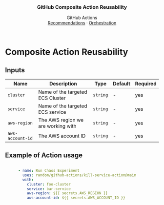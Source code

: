 <br />
<div id="readme-top" align="center">

  <h3 align="center">GitHub Composite Action Reusability</h3>

  <p align="center">
    GitHub Actions
    <br />
    <a href="https://github.com/mBlomsterberg/github-cheatsheet/blob/main/actions/recommendations.md">Recommendations</a>
    ·
    <a href="https://github.com/mBlomsterberg/github-cheatsheet/blob/main/actions/orchestration.md">Orchestration</a>
  </p>
</div>

<br>

# Composite Action Reusability



## Inputs

| Name                | Description                                                      | Type     | Default             | Required |
|---------------------|------------------------------------------------------------------|----------|---------------------|----------|
| `cluster`           | Name of the targeted ECS Cluster                                 | `string` | -                   | yes      |
| `service`           | Name of the targeted ECS service                                 | `string` | -                   | yes      |
| `aws-region`        | The AWS region we are working with                               | `string` | -                   | yes      |
| `aws-account-id`    | The AWS account ID                                               | `string` | -                   | yes      |


## Example of Action usage

```yml

      - name: Run Chaos Experiment
        uses: random/github-actions/kill-service-action@main
        with:
          cluster: foo-cluster
          service: bar-service
          aws-region: ${{ secrets.AWS_REGION }}
          aws-account-id: ${{ secrets.AWS_ACCOUNT_ID }}

```